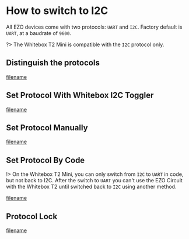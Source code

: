 # <i class="fas fa-code-branch"></i> How to switch to I2C

All EZO devices come with two protocols: `UART` and `I2C`. Factory default is `UART`, at a baudrate of `9600`.

?> The Whitebox T2 Mini is compatible with the `I2C` protocol only.

## Distinguish the protocols

[filename](../common/ezo-protocols.md ':include')


## Set Protocol With Whitebox I2C Toggler

[filename](https://raw.githubusercontent.com/whitebox-labs/whitebox-docs/master/tentacle/common/ezo-protocols-toggler.md ':include')


## Set Protocol Manually

[filename](../common/ezo-protocols-manually.md ':include')


## Set Protocol By Code

!> On the Whitebox T2 Mini, you can only switch from `I2C` to `UART` in code, but not back to I2C. After the switch to `UART` you can't use the EZO Circuit with the Whitebox T2 until switched back to `I2C` using another method.

[filename](../common/ezo-protocols-code.md ':include')

##  Protocol Lock

[filename](../common/ezo-protocols-lock.md ':include')
